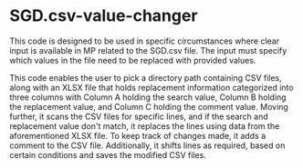 # SGD.csv-value-changer
This code is designed to be used in specific circumstances where clear input is available in MP related to the SGD.csv file. The input must specify which values in the file need to be replaced with provided values.

This code enables the user to pick a directory path containing CSV files, along with an XLSX file that holds replacement information categorized into three columns with Column A holding the search value, Column B holding the replacement value, and Column C holding the comment value. Moving further, it scans the CSV files for specific lines, and if the search and replacement value don't match, it replaces the lines using data from the aforementioned XLSX file. To keep track of changes made, it adds a comment to the CSV file. Additionally, it shifts lines as required, based on certain conditions and saves the modified CSV files.
